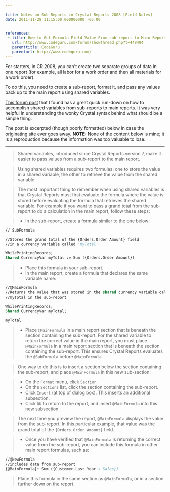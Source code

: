 ```yaml
---
 
title: Notes on Sub-Reports in Crystal Reports 2008 [Field Notes]
date: 2011-11-28 11:15:00.000000000 -05:00


references:
 - title: How to Get Formula Field Value From sub-report to Main Report
   url: http://www.codeguru.com/forum/showthread.php?t=449494
   parenttitle: CodeGuru
   parenturl: http://www.codeguru.com/
---
```

For starters, in CR 2008, you can't create two separate groups of data in one report (for example, all labor for a work order and then all materials for a work order).

To do this, you need to create a sub-report, format it, and pass any values back up to the main report using shared variables.

[This forum post] that I found has a great quick run-down on how to accomplish shared variables from sub-reports to main reports. It was very helpful in understanding the wonky Crystal syntax behind what should be a simple thing.

The post is excerpted (though poorly formatted) below in case the originating site ever goes away. **NOTE:** None of the content below is mine; it is a reproduction because the information was too valuable to lose.

---
> Shared variables, introduced since Crystal Reports version 7, make it easier to pass values from a sub-report to the main report.

> Using shared variables requires two formulas: one to store the value in a shared variable, the other to retrieve the value from the shared variable.

>The most important thing to remember when using shared variables is that Crystal Reports must first evaluate the formula where the value is stored before evaluating the formula that retrieves the shared variable. For example if you want to pass a grand total from the sub-report to do a calculation in the main report, follow these steps:

> * In the sub-report, create a formula similar to the one below:

```vb
// SubFormula

//Stores the grand total of the {Orders.Order Amount} field
//in a currency variable called 'myTotal'

WhilePrintingRecords;
Shared CurrencyVar myTotal := Sum ({Orders.Order Amount})
```

> * Place this formula in your sub-report.
> * In the main report, create a formula that declares the same variable name:

```vb
//@MainFormula
//Returns the value that was stored in the shared currency variable called
//myTotal in the sub-report

WhilePrintingRecords;
Shared CurrencyVar myTotal;

myTotal
```

> * Place `@MainFormula` in a main report section that is beneath the section containing the sub-report. For the shared variable to return the correct value in the main report, you must place `@MainFormula` in a main report section that is beneath the section containing the sub-report. This ensures Crystal Reports evaluates the `@SubFormula` before `@MainFormula`.

> One way to do this is to insert a section below the section containing the sub-report, and place `@MainFormula` in this new sub-section:

> * On the `Format` menu, click `Section`.
> * On the `Sections` list, click the section containing the sub-report.
> * Click `Insert` (at top of dialog box). This inserts an additional subsection.
> * Click `OK` to return to the report, and insert `@MainFormula` into this new subsection.

> The next time you preview the report, `@MainFormula` displays the value from the sub-report. In this particular example, that value was the grand total of the `{Orders.Order Amount}` field.

> * Once you have verified that `@MainFormula` is returning the correct value from the sub-report, you can include this formula in other main report formulas, such as:

```vb
//@NewFormula
//includes data from sub-report
{@MainFormula}+ Sum ({Customer.Last Year's Sales})
```

> Place this formula in the same section as `@MainFormula`, or in a section further down on the report.

[This forum post]: http://www.codeguru.com/forum/showpost.php?p=1701455&amp;postcount=2
